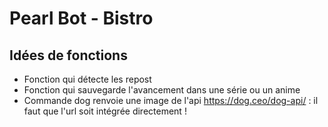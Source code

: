 # Pearl Bot - Bistro

## Idées de fonctions

- Fonction qui détecte les repost
- Fonction qui sauvegarde l'avancement dans une série ou un anime 
- Commande dog renvoie une image de l'api https://dog.ceo/dog-api/ : il faut que l'url soit intégrée directement !
